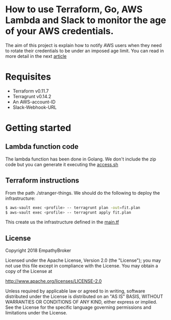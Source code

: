 # How to use Terraform, Go, AWS Lambda and Slack to monitor the age of your AWS credentials. 

The aim of this project is explain how to notify AWS users when they need to rotate their credentials to be under an imposed age limit.
You can read in more detail in the next [article](https://medium.com/empathybroker/how-to-monitor-the-age-of-your-aws-credentials-using-terraform-go-aws-lambda-and-slack-a9cc0ad322a)

# Requisites
* Terraform v0.11.7
* Terragrunt v0.14.2
* An AWS-account-ID
* Slack-Webhook-URL

# Getting started 

## Lambda function code

The lambda function has been done in Golang. We don't include the zip code but you can generate it executing the [access.sh](https://github.com/EmpathyBroker/aws-credentials-monitoring/blob/master/live/stranger-things/code/access.sh)

## Terraform instructions 

From the path ./stranger-things. We should do the following to deploy the infrastructure: 
    
```sh
$ aws-vault exec <profile> -- terragrunt plan -out=fit.plan
$ aws-vault exec <profile> -- terragrunt apply fit.plan
```    

This create us the infrastructure defined in the [main.tf](https://github.com/EmpathyBroker/aws-credentials-monitoring/blob/master/live/stranger-things/main.tf)

License
----

Copyright 2018 EmpathyBroker

 Licensed under the Apache License, Version 2.0 (the "License"); you may not use this file except in compliance with the License. You may obtain a copy of the License at
   
http://www.apache.org/licenses/LICENSE-2.0
   
 Unless required by applicable law or agreed to in writing, software distributed under the License is distributed on an "AS IS" BASIS, WITHOUT WARRANTIES OR CONDITIONS OF ANY KIND, either express or implied.  See the License for the specific language governing permissions and limitations under the License.
